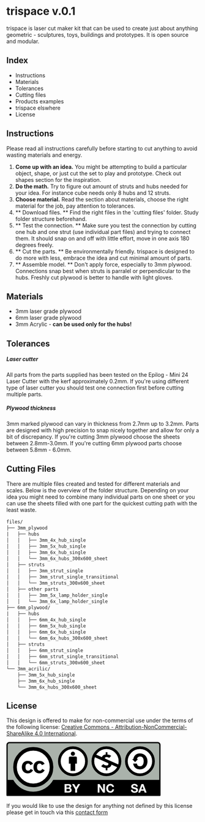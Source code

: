# trispace v.0.1

trispace is laser cut maker kit that can be used to create just about anything geometric - sculptures, toys, buildings and prototypes. It is open source and modular. 

## Index

* Instructions
* Materials
* Tolerances
* Cutting files
* Products examples
* trispace elswhere
* License


## Instructions

Please read all instructions carefully before starting to cut anything to avoid wasting materials and energy. 


1. **Come up with an idea.** You might be attempting to build a particular object, shape, or just cut the set to play and prototype. Check out shapes section for the inspiration. 
2. **Do the math.** Try to figure out amount of struts and hubs needed for your idea. For instance cube needs only 8 hubs and 12 struts.  
3. **Choose material.** Read the section about materials, choose the right material for the job, pay attention to tolerances. 
4. ** Download files. ** Find the right files in the 'cutting files' folder. Study folder structure beforehand.
5. ** Test the connection. **  Make sure you test the connection by cutting one hub and one strut (use individual part files) and trying to connect them. It should snap on and off with little effort, move in one axis 180 degrees freely. 
6. ** Cut the parts. ** Be environmentally friendly. trispace is designed to do more with less, embrace the idea and cut minimal amount of parts.
7. ** Assemble model. ** Don't apply force, especially to 3mm plywood. Connections snap best when struts is parralel or perpendicular to the hubs. Freshly cut plywood is better to handle with light gloves. 


## Materials 

* 3mm laser grade plywood 
* 6mm laser grade plywood
* 3mm Acrylic - **can be used only for the hubs!**


## Tolerances 

##### Laser cutter 
All parts from the parts supplied has been tested on the Epilog - Mini 24 Laser Cutter with the kerf approximately 0.2mm. If you're using different type of laser cutter you should test one connection first before cutting multiple parts. 

##### Plywood thickness 

3mm marked plywood can vary in thickness from 2.7mm up to 3.2mm. Parts are designed with high precision to snap nicely together and allow for only a bit of discrepancy. If you're cutting 3mm plywood choose the sheets between 2.8mm-3.0mm. 
If you're cutting 6mm plywood parts choose between 5.8mm - 6.0mm.  


## Cutting Files

There are multiple files created and tested for different materials and scales. Below is the overview of the folder structure. Depending on your idea you might need to combine many individual parts on one sheet or you can use the sheets filled with one part for the quickest cutting path with the least waste. 

```
files/
├── 3mm_plywood
|  	├── hubs  
│   │	├── 3mm_4x_hub_single
│   │	├── 3mm_5x_hub_single
│   │	├── 3mm_6x_hub_single
│   │	└── 3mm_6x_hubs_300x600_sheet
│   ├── struts
│   │	├── 3mm_strut_single
│   │	├── 3mm_strut_single_transitional
│   │	└── 3mm_struts_300x600_sheet
│   ├── other parts
│   │	├── 3mm_5x_lamp_holder_single
│   │	└── 3mm_6x_lamp_holder_single
├── 6mm_plywood/
|  	├── hubs  
│   │	├── 6mm_4x_hub_single
│   │	├── 6mm_5x_hub_single
│   │	├── 6mm_6x_hub_single
│   │	└── 6mm_6x_hubs_300x600_sheet
│   ├── struts
│   │	├── 6mm_strut_single
│   │	├── 6mm_strut_single_transitional
│   │	└── 6mm_struts_300x600_sheet
└── 3mm_acrilic/
    ├── 3mm_5x_hub_single
    ├── 3mm_6x_hub_single
    └── 3mm_6x_hubs_300x600_sheet
```


## License 

This design is offered to make for non-commercial use under the terms of the following license: 
[Creative Commons - Attribution-NonCommercial-ShareAlike 4.0 International](https://creativecommons.org/licenses/by-nc-sa/4.0/).

![CC license icon](assets/by-nc-sa.png)

If you would like to use the design for anything not defined by this license please get in touch via this [contact form](http://opendesignschool.co.uk/contact/)

